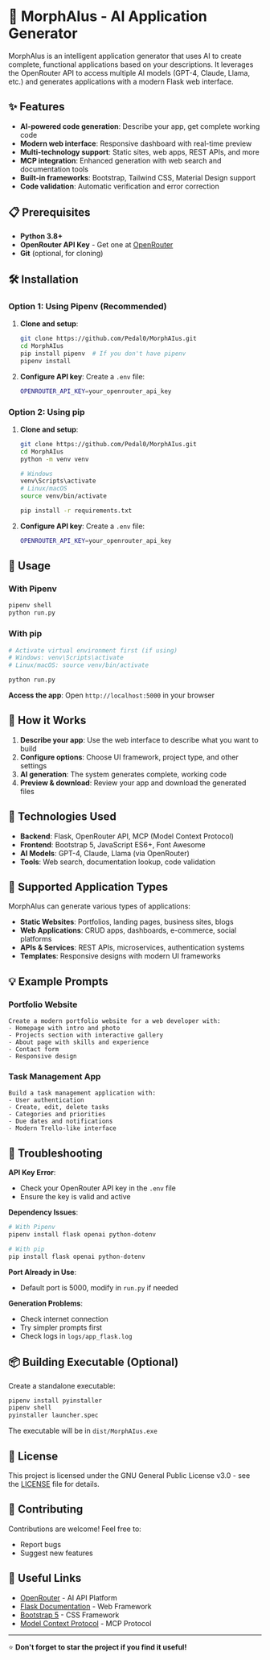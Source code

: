 # 🚀 MorphAIus - AI Application Generator

MorphAIus is an intelligent application generator that uses AI to create complete, functional applications based on your descriptions. It leverages the OpenRouter API to access multiple AI models (GPT-4, Claude, Llama, etc.) and generates applications with a modern Flask web interface.

## ✨ Features

- **AI-powered code generation**: Describe your app, get complete working code
- **Modern web interface**: Responsive dashboard with real-time preview
- **Multi-technology support**: Static sites, web apps, REST APIs, and more
- **MCP integration**: Enhanced generation with web search and documentation tools
- **Built-in frameworks**: Bootstrap, Tailwind CSS, Material Design support
- **Code validation**: Automatic verification and error correction

## 📋 Prerequisites

- **Python 3.8+**
- **OpenRouter API Key** - Get one at [OpenRouter](https://openrouter.ai/)
- **Git** (optional, for cloning)

## 🛠️ Installation

### Option 1: Using Pipenv (Recommended)

1. **Clone and setup**:
   ```bash
   git clone https://github.com/Pedal0/MorphAIus.git
   cd MorphAIus
   pip install pipenv  # If you don't have pipenv
   pipenv install
   ```

2. **Configure API key**:
   Create a `.env` file:
   ```bash
   OPENROUTER_API_KEY=your_openrouter_api_key
   ```

### Option 2: Using pip

1. **Clone and setup**:
   ```bash
   git clone https://github.com/Pedal0/MorphAIus.git
   cd MorphAIus
   python -m venv venv
   
   # Windows
   venv\Scripts\activate
   # Linux/macOS
   source venv/bin/activate
   
   pip install -r requirements.txt
   ```

2. **Configure API key**:
   Create a `.env` file:
   ```bash
   OPENROUTER_API_KEY=your_openrouter_api_key
   ```

## 🚀 Usage

### With Pipenv
```bash
pipenv shell
python run.py
```

### With pip
```bash
# Activate virtual environment first (if using)
# Windows: venv\Scripts\activate
# Linux/macOS: source venv/bin/activate

python run.py
```

**Access the app**: Open `http://localhost:5000` in your browser

## 📖 How it Works

1. **Describe your app**: Use the web interface to describe what you want to build
2. **Configure options**: Choose UI framework, project type, and other settings
3. **AI generation**: The system generates complete, working code
4. **Preview & download**: Review your app and download the generated files

## 🔧 Technologies Used

- **Backend**: Flask, OpenRouter API, MCP (Model Context Protocol)
- **Frontend**: Bootstrap 5, JavaScript ES6+, Font Awesome
- **AI Models**: GPT-4, Claude, Llama (via OpenRouter)
- **Tools**: Web search, documentation lookup, code validation

## 🎯 Supported Application Types

MorphAIus can generate various types of applications:

- **Static Websites**: Portfolios, landing pages, business sites, blogs
- **Web Applications**: CRUD apps, dashboards, e-commerce, social platforms
- **APIs & Services**: REST APIs, microservices, authentication systems
- **Templates**: Responsive designs with modern UI frameworks

## 💡 Example Prompts

### Portfolio Website
```
Create a modern portfolio website for a web developer with:
- Homepage with intro and photo
- Projects section with interactive gallery
- About page with skills and experience
- Contact form
- Responsive design
```

### Task Management App
```
Build a task management application with:
- User authentication
- Create, edit, delete tasks
- Categories and priorities
- Due dates and notifications
- Modern Trello-like interface
```

## 🔧 Troubleshooting

**API Key Error**:
- Check your OpenRouter API key in the `.env` file
- Ensure the key is valid and active

**Dependency Issues**:
```bash
# With Pipenv
pipenv install flask openai python-dotenv

# With pip
pip install flask openai python-dotenv
```

**Port Already in Use**:
- Default port is 5000, modify in `run.py` if needed

**Generation Problems**:
- Check internet connection
- Try simpler prompts first
- Check logs in `logs/app_flask.log`

## 📦 Building Executable (Optional)

Create a standalone executable:

```bash
pipenv install pyinstaller
pipenv shell
pyinstaller launcher.spec
```

The executable will be in `dist/MorphAIus.exe`

## 📄 License

This project is licensed under the GNU General Public License v3.0 - see the [LICENSE](./LICENSE.md) file for details.

## 🤝 Contributing

Contributions are welcome! Feel free to:
- Report bugs
- Suggest new features

## 🔗 Useful Links

- [OpenRouter](https://openrouter.ai/) - AI API Platform
- [Flask Documentation](https://flask.palletsprojects.com/) - Web Framework
- [Bootstrap 5](https://getbootstrap.com/) - CSS Framework
- [Model Context Protocol](https://modelcontextprotocol.io/) - MCP Protocol

---

⭐ **Don't forget to star the project if you find it useful!**
